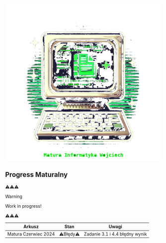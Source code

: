 <p align="center"> 
  <br/>
  <img src="/retro_computer_logo_with_text.png"></a>
  <br/>
</p>

## **Progress Maturalny**

⚠️⚠️⚠️
> [!WARNING]
> Work in progress!

⚠️⚠️⚠️

|        Arkusz        |   Stan   |              Uwagi              |
| -------------------- | -------- | --------------------------------|
| Matura Czerwiec 2024 | ⚠️Błędy⚠️ | Zadanie 3.1 i 4.4 błędny wynik  |





